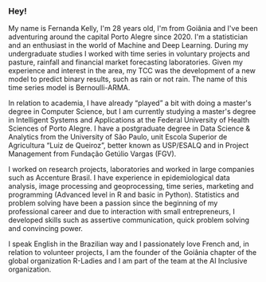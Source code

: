 ### Hey!

My name is Fernanda Kelly, I'm 28 years old, I'm from Goiânia and I've been adventuring around the capital Porto Alegre since 2020. I'm a statistician and an enthusiast in the world of Machine and Deep Learning. During my undergraduate studies I worked with time series in voluntary projects and pasture, rainfall and financial market forecasting laboratories. Given my experience and interest in the area, my TCC was the development of a new model to predict binary results, such as rain or not rain. The name of this time series model is Bernoulli-ARMA.

In relation to academia, I have already “played” a bit with doing a master's degree in Computer Science, but I am currently studying a master's degree in Intelligent Systems and Applications at the Federal University of Health Sciences of Porto Alegre. I have a postgraduate degree in Data Science & Analytics from the University of São Paulo, unit Escola Superior de Agricultura “Luiz de Queiroz”, better known as USP/ESALQ and in Project Management from Fundação Getúlio Vargas (FGV).

I worked on research projects, laboratories and worked in large companies such as Accenture Brasil. I have experience in epidemiological data analysis, image processing and geoprocessing, time series, marketing and programming (Advanced level in R and basic in Python). Statistics and problem solving have been a passion since the beginning of my professional career and due to interaction with small entrepreneurs, I developed skills such as assertive communication, quick problem solving and convincing power.

I speak English in the Brazilian way and I passionately love French and, in relation to volunteer projects, I am the founder of the Goiânia chapter of the global organization R-Ladies and I am part of the team at the AI Inclusive organization.
